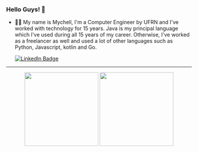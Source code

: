 ### Hello Guys! 👋

- 👨‍💻 My name is Mychell, I'm a Computer Engineer by UFRN and I've worked with technology for 15 years. Java is my principal language which I've used during all 15 years of my career. Otherwise, I've worked as a freelancer as well and used a lot of other languages such as Python, Javascript, kotlin and Go.

  <div id="badges">
  <a href = "https://www.linkedin.com/in/mychellt/">
    <img src="https://img.shields.io/badge/LinkedIn-blue?style=for-the-badge&logo=linkedin&logoColor=white" alt="LinkedIn Badge"/>
  </a>
</div>

---
<div align = "center">
<img height = "200em" src="https://github-readme-stats.vercel.app/api/top-langs/?username=mychellt&show_icons=true&theme=bear&count_private=true"/>
<img height = "200em" src="https://github-readme-stats.vercel.app/api?username=mychellt&show_icons=true&show_icons=true&theme=bear&count_private=true" />
</div>
